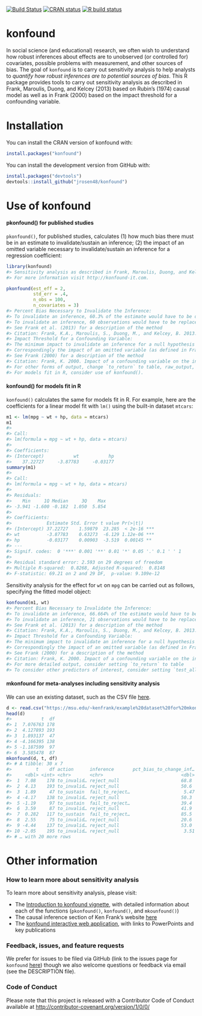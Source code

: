 
<!-- README.md is generated from README.Rmd. Please edit that file -->

<!-- badges: start -->

[![Build
Status](https://travis-ci.org/jrosen48/konfound.svg?branch=master)](https://travis-ci.org/jrosen48/konfound)
[![CRAN
status](https://www.r-pkg.org/badges/version/konfound)](https://cran.r-project.org/package=konfound)
[![R build
status](https://github.com/jrosen48/konfound/workflows/R-CMD-check/badge.svg)](https://github.com/jrosen48/konfound/actions)
<!-- badges: end -->

# konfound

In social science (and educational) research, we often wish to
understand how robust inferences about effects are to unobserved (or
controlled for) covariates, possible problems with measurement, and
other sources of bias. The goal of `konfound` is to carry out
sensitivity analysis to help analysts to *quantify how robust inferences
are to potential sources of bias*. This R package provides tools to
carry out sensitivity analysis as described in Frank, Maroulis, Duong,
and Kelcey (2013) based on Rubin’s (1974) causal model as well as in
Frank (2000) based on the impact threshold for a confounding variable.

# Installation

You can install the CRAN version of konfound with:

``` r
install.packages("konfound")
```

You can install the development version from GitHub with:

``` r
install.packages("devtools")
devtools::install_github("jrosen48/konfound")
```

# Use of konfound

#### pkonfound() for published studies

`pkonfound()`, for published studies, calculates (1) how much bias there
must be in an estimate to invalidate/sustain an inference; (2) the
impact of an omitted variable necessary to invalidate/sustain an
inference for a regression coefficient:

``` r
library(konfound)
#> Sensitivity analysis as described in Frank, Maroulis, Duong, and Kelcey (2013) and in Frank (2000).
#> For more information visit http://konfound-it.com.
```

``` r
pkonfound(est_eff = 2, 
          std_err = .4, 
          n_obs = 100, 
          n_covariates = 3)
#> Percent Bias Necessary to Invalidate the Inference:
#> To invalidate an inference, 60.3% of the estimate would have to be due to bias. This is based on a threshold of 0.794 for statistical significance (alpha = 0.05).
#> To invalidate an inference, 60 observations would have to be replaced with cases for which the effect is 0.
#> See Frank et al. (2013) for a description of the method
#> Citation: Frank, K.A., Maroulis, S., Duong, M., and Kelcey, B. 2013. What would it take to change an inference? Using Rubin's causal model to interpret the robustness of causal inferences. Education, Evaluation and Policy Analysis, 35 437-460.
#> Impact Threshold for a Confounding Variable:
#> The minimum impact to invalidate an inference for a null hypothesis of 0 effect is based on a correlation of 0.568 with the outcome and at 0.568 with the predictor of interest (conditioning on observed covariates) based on a threshold of 0.201 for statistical significance (alpha = 0.05).
#> Correspondingly the impact of an omitted variable (as defined in Frank 2000) must be 0.568 X 0.568 = 0.323 to invalidate an inference for a null hypothesis of 0 effect.
#> See Frank (2000) for a description of the method
#> Citation: Frank, K. 2000. Impact of a confounding variable on the inference of a regression coefficient. Sociological Methods and Research, 29 (2), 147-194
#> For other forms of output, change `to_return` to table, raw_output, thres_plot, or corr_plot.
#> For models fit in R, consider use of konfound().
```

#### konfound() for models fit in R

`konfound()` calculates the same for models fit in R. For example, here
are the coefficients for a linear model fit with `lm()` using the
built-in dataset `mtcars`:

``` r
m1 <- lm(mpg ~ wt + hp, data = mtcars)
m1
#> 
#> Call:
#> lm(formula = mpg ~ wt + hp, data = mtcars)
#> 
#> Coefficients:
#> (Intercept)           wt           hp  
#>    37.22727     -3.87783     -0.03177
summary(m1)
#> 
#> Call:
#> lm(formula = mpg ~ wt + hp, data = mtcars)
#> 
#> Residuals:
#>    Min     1Q Median     3Q    Max 
#> -3.941 -1.600 -0.182  1.050  5.854 
#> 
#> Coefficients:
#>             Estimate Std. Error t value Pr(>|t|)    
#> (Intercept) 37.22727    1.59879  23.285  < 2e-16 ***
#> wt          -3.87783    0.63273  -6.129 1.12e-06 ***
#> hp          -0.03177    0.00903  -3.519  0.00145 ** 
#> ---
#> Signif. codes:  0 '***' 0.001 '**' 0.01 '*' 0.05 '.' 0.1 ' ' 1
#> 
#> Residual standard error: 2.593 on 29 degrees of freedom
#> Multiple R-squared:  0.8268, Adjusted R-squared:  0.8148 
#> F-statistic: 69.21 on 2 and 29 DF,  p-value: 9.109e-12
```

Sensitivity analysis for the effect for `wt` on `mpg` can be carried out
as follows, specifying the fitted model object:

``` r
konfound(m1, wt)
#> Percent Bias Necessary to Invalidate the Inference:
#> To invalidate an inference, 66.664% of the estimate would have to be due to bias. This is based on a threshold of -1.293 for statistical significance (alpha = 0.05).
#> To invalidate an inference, 21 observations would have to be replaced with cases for which the effect is 0.
#> See Frank et al. (2013) for a description of the method
#> Citation: Frank, K.A., Maroulis, S., Duong, M., and Kelcey, B. 2013. What would it take to change an inference? Using Rubin's causal model to interpret the robustness of causal inferences. Education, Evaluation and Policy Analysis, 35 437-460.
#> Impact Threshold for a Confounding Variable:
#> The minimum impact to invalidate an inference for a null hypothesis of 0 effect is based on a correlation of 0.787 with the outcome and at 0.787 with the predictor of interest (conditioning on observed covariates) based on a threshold of -0.36 for statistical significance (alpha = 0.05).
#> Correspondingly the impact of an omitted variable (as defined in Frank 2000) must be 0.787 X 0.787 = 0.619 to invalidate an inference for a null hypothesis of 0 effect.
#> See Frank (2000) for a description of the method
#> Citation: Frank, K. 2000. Impact of a confounding variable on the inference of a regression coefficient. Sociological Methods and Research, 29 (2), 147-194
#> For more detailed output, consider setting `to_return` to table
#> To consider other predictors of interest, consider setting `test_all` to TRUE.
```

#### mkonfound for meta-analyses including sensitivity analysis

We can use an existing dataset, such as the CSV file
[here](https://msu.edu/~kenfrank/example%20dataset%20for%20mkonfound.csv).

``` r
d <- read.csv("https://msu.edu/~kenfrank/example%20dataset%20for%20mkonfound.csv")
head(d)
#>           t  df
#> 1  7.076763 178
#> 2  4.127893 193
#> 3  1.893137  47
#> 4 -4.166395 138
#> 5 -1.187599  97
#> 6  3.585478  87
mkonfound(d, t, df)
#> # A tibble: 30 x 7
#>         t    df action      inference       pct_bias_to_change_inf…   itcv r_con
#>     <dbl> <int> <chr>       <chr>                             <dbl>  <dbl> <dbl>
#>  1  7.08    178 to_invalid… reject_null                       68.8   0.378 0.614
#>  2  4.13    193 to_invalid… reject_null                       50.6   0.168 0.41 
#>  3  1.89     47 to_sustain  fail_to_reject…                    5.47 -0.012 0.11 
#>  4 -4.17    138 to_invalid… reject_null                       50.3   0.202 0.449
#>  5 -1.19     97 to_sustain  fail_to_reject…                   39.4  -0.065 0.255
#>  6  3.59     87 to_invalid… reject_null                       41.9   0.19  0.436
#>  7  0.282   117 to_sustain  fail_to_reject…                   85.5  -0.131 0.361
#>  8  2.55     75 to_invalid… reject_null                       20.6   0.075 0.274
#>  9 -4.44    137 to_invalid… reject_null                       53.0   0.225 0.475
#> 10 -2.05    195 to_invalid… reject_null                        3.51  0.006 0.077
#> # … with 20 more rows
```

# Other information

### How to learn more about sensitivity analysis

To learn more about sensitivity analysis, please visit:

  - The [Introduction to konfound
    vignette](https://jrosen48.github.io/konfound/articles/Introduction_to_konfound.html),
    with detailed information about each of the functions
    (`pkonfound()`, `konfound()`, and `mkounfound()`)
  - The causal inference section of Ken Frank’s website
    [here](https://msu.edu/~kenfrank/research.htm#causal)
  - The [konfound interactive web
    application](https://jmichaelrosenberg.shinyapps.io/shinykonfound/),
    with links to PowerPoints and key publications

### Feedback, issues, and feature requests

We prefer for issues to be filed via GitHub (link to the issues page for
`konfound` [here](https://github.com/jrosen48/konfound/issues)) though
we also welcome questions or feedback via email (see the DESCRIPTION
file).

### Code of Conduct

Please note that this project is released with a Contributor Code of
Conduct available at <http://contributor-covenant.org/version/1/0/0/>
